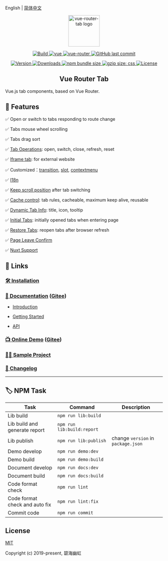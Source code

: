 English | [简体中文](README.zh.md)

<p align="center">
  <a href="https://bhuh12.github.io/vue-router-tab/" target="_blank" rel="noopener noreferrer">
    <img width="100" src="public/img/logo.png" alt="vue-router-tab logo">
  </a>
</p>

<p align="center">
  <a target="_blank" href="https://www.travis-ci.org/bhuh12/vue-router-tab">
    <img src="https://www.travis-ci.org/bhuh12/vue-router-tab.svg" alt="Build">
  </a>

  <a href="https://github.com/vuejs/vue">
    <img src="https://img.shields.io/badge/vue-2.5.22-brightgreen.svg" alt="vue">
  </a>

  <a href="https://github.com/vuejs/vue-router">
    <img src="https://img.shields.io/badge/vue--router-3.0.1-brightgreen.svg" alt="vue-router">
  </a>

  <a target="_blank" href="https://github.com/bhuh12/vue-router-tab">
    <img alt="GitHub last commit" src="https://img.shields.io/github/last-commit/bhuh12/vue-router-tab.svg">
  </a>
</p>

<p align="center">
  <a target="_blank" href="https://www.npmjs.com/package/vue-router-tab">
    <img src="https://img.shields.io/npm/v/vue-router-tab.svg" alt="Version">
  </a>

  <a target="_blank" href="https://npmcharts.com/compare/vue-router-tab?minimal=true">
    <img src="https://img.shields.io/npm/dm/vue-router-tab.svg" alt="Downloads">
  </a>

  <a target="_blank" href="https://www.npmjs.com/package/vue-router-tab">
    <img alt="npm bundle size" src="https://img.shields.io/bundlephobia/minzip/vue-router-tab.svg?label=gzip:JS">
  </a>

  <a target="_blank" href="https://www.npmjs.com/package/vue-router-tab">
    <img alt="gzip size: css" src="http://img.badgesize.io/https://unpkg.com/vue-router-tab/dist/lib/vue-router-tab.css?compression=gzip&label=gzip:CSS">
  </a>
  
  <a target="_blank" href="https://github.com/bhuh12/vue-router-tab/blob/main/LICENSE">
    <img src="https://img.shields.io/npm/l/vue-router-tab.svg" alt="License">
  </a>
</p>

<h2 align="center">Vue Router Tab</h2>

Vue.js tab components, based on Vue Router.

## 📌 Features

✅ Open or switch to tabs responding to route change

✅ Tabs mouse wheel scrolling

✅ Tabs drag sort

✅ [Tab Operations](https://bhuh12.github.io/vue-router-tab/guide/essentials/operate.html): open, switch, close, refresh, reset

✅ [Iframe tab](https://bhuh12.github.io/vue-router-tab/guide/essentials/iframe.html): for external website

✅ Customized：[transition](https://bhuh12.github.io/vue-router-tab/guide/custom/transition.html), [slot](https://bhuh12.github.io/vue-router-tab/guide/custom/slot.html), [contextmenu](https://bhuh12.github.io/vue-router-tab/guide/custom/contextmenu.html)

✅ [I18n](https://bhuh12.github.io/vue-router-tab/guide/custom/i18n.html)

✅ [Keep scroll position](https://bhuh12.github.io/vue-router-tab/guide/custom/scroll.html) after tab switching

✅ [Cache control](https://bhuh12.github.io/vue-router-tab/guide/advanced/cache.html): tab rules, cacheable, maximum keep alive, reusable

✅ [Dynamic Tab Info](https://bhuh12.github.io/vue-router-tab/guide/advanced/dynamic-tab-info.html): title, icon, tooltip

✅ [Initial Tabs](https://bhuh12.github.io/vue-router-tab/guide/advanced/initial-tabs.html): initially opened tabs when entering page

✅ [Restore Tabs](https://bhuh12.github.io/vue-router-tab/guide/advanced/restore.html): reopen tabs after browser refresh

✅ [Page Leave Confirm](https://bhuh12.github.io/vue-router-tab/guide/advanced/page-leave.html)

✅ [Nuxt Support](https://bhuh12.github.io/vue-router-tab/guide/essentials/nuxt.html)

## 🔗 Links

### [🛠 Installation](https://bhuh12.github.io/vue-router-tab/guide/essentials/installation.html)

### [📝 Documentation](https://bhuh12.github.io/vue-router-tab/) ([Gitee](https://bhuh12.gitee.io/vue-router-tab/))

- [Introduction](https://bhuh12.github.io/vue-router-tab/guide/)

- [Getting Started](https://bhuh12.github.io/vue-router-tab/guide/essentials/)

- [API](https://bhuh12.github.io/vue-router-tab/api/)

### [📺 Online Demo](https://bhuh12.github.io/vue-router-tab/demo/) ([Gitee](https://bhuh12.gitee.io/vue-router-tab/demo/))

### [👨‍💻 Sample Project](https://github.com/bhuh12/router-tab-sample)

### [📃 Changelog](https://bhuh12.github.io/vue-router-tab/guide/changelog.html)

---

## 🏷 NPM Task

| Task                           | Command                    | Description                        |
| ------------------------------ | -------------------------- | ---------------------------------- |
| Lib build                      | `npm run lib:build`        |
| Lib build and generate report  | `npm run lib:build:report` |
| Lib publish                    | `npm run lib:publish`      | change `version` in `package.json` |
| Demo develop                   | `npm run demo:dev`         |
| Demo build                     | `npm run demo:build`       |
| Document develop               | `npm run docs:dev`         |
| Document build                 | `npm run docs:build`       |
| Code format check              | `npm run lint`             |
| Code format check and auto fix | `npm run lint:fix`         |
| Commit code                    | `npm run commit`           |

## License

[MIT](http://opensource.org/licenses/MIT)

Copyright (c) 2019-present, 碧海幽虹
